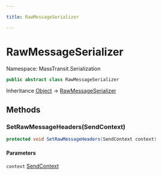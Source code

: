 ```yaml
---

title: RawMessageSerializer

---
```


# RawMessageSerializer

Namespace: MassTransit.Serialization

```csharp
public abstract class RawMessageSerializer
```

Inheritance [Object](https://learn.microsoft.com/en-us/dotnet/api/system.object) → [RawMessageSerializer](../masstransit-serialization/rawmessageserializer)

## Methods

### **SetRawMessageHeaders(SendContext)**

```csharp
protected void SetRawMessageHeaders(SendContext context)
```

#### Parameters

`context` [SendContext](../../masstransit-abstractions/masstransit/sendcontext)<br/>
